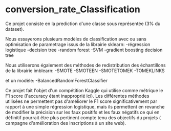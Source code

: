 # conversion_rate_Classification

Ce projet consiste en la prediction d'une classe sous représentée (3% du dataset).

Nous essayerons plusieurs modèles de classification avec ou sans optimisation de parametrage issus de la librairie sklearn:
  -régression logistique
  -decision tree
  -random forest
  -SVM
  -gradient boosting decision tree
  
Nous utiliserons également des méthodes de redistribution des échantillons de la librairie imblearn:
  -SMOTE
  -SMOTEEN
  -SMOTETOMEK
  -TOMEKLINKS
  
  et un modèle:
  -BalancedRandomForestClassifier
  
 Ce projet fait l'objet d'un compétition Kaggle qui utilise comme métrique le F1 score (l'accuracy étant inapproprié ici).
 Les différentes méthodes utilisées ne permettent pas d'améliorer le F1 score significativement par rapport à une simple régression logistique, 
 mais ils permettent en revanche de modifier la précision sur les faux positifs et les faux négatifs ce qui en définitif pourrait être plus pertinent compte tenu des objectifs du projets  ( campagne d'amélioration des inscriptions à un site web).
